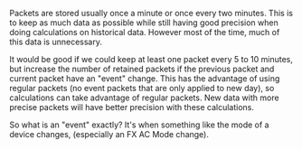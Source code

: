 
Packets are stored usually once a minute or once every two minutes. This is to keep as much data as
possible while still having good precision when doing calculations on historical data. However most of
the time, much of this data is unnecessary.

It would be good if we could keep at least one packet every 5 to 10 minutes, but increase the number of
retained packets if the previous packet and current packet have an "event" change. This has the advantage
of using regular packets (no event packets that are only applied to new day), so calculations can take
advantage of regular packets. New data with more precise packets will have better precision with these
calculations.

So what is an "event" exactly? It's when something like the mode of a device changes, (especially an FX AC Mode change).
